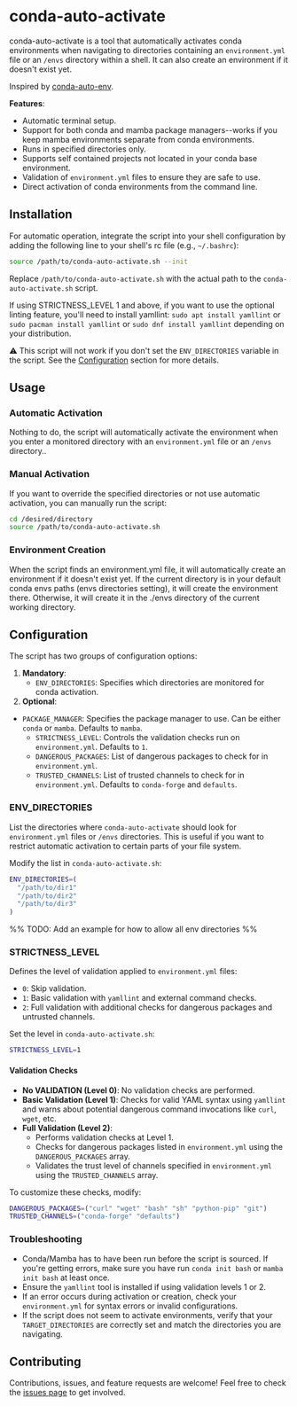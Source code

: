 # conda-auto-activate

conda-auto-activate is a tool that automatically activates conda environments when navigating to directories containing an `environment.yml` file or an `/envs` directory within a shell. It can also create an environment if it doesn't exist yet.

Inspired by [conda-auto-env](https://github.com/chdoig/conda-auto-env).

**Features**:

- Automatic terminal setup.
- Support for both conda and mamba package managers--works if you keep mamba environments separate from conda environments.
- Runs in specified directories only.
- Supports self contained projects not located in your conda base environment.
- Validation of `environment.yml` files to ensure they are safe to use.
- Direct activation of conda environments from the command line.

## Installation

For automatic operation, integrate the script into your shell configuration by adding the following line to your shell's rc file (e.g., `~/.bashrc`):

```sh
source /path/to/conda-auto-activate.sh --init
```

Replace `/path/to/conda-auto-activate.sh` with the actual path to the `conda-auto-activate.sh` script.

If using STRICTNESS_LEVEL 1 and above, if you want to use the optional linting feature, you'll need to install yamllint: `sudo
apt install yamllint` or `sudo pacman install yamllint` or `sudo dnf install yamllint` depending on your distribution.

:warning: This script will not work if you don't set the `ENV_DIRECTORIES` variable in the script. See the [Configuration](#configuration) section for more details.

## Usage

### Automatic Activation

Nothing to do, the script will automatically activate the environment when you enter a monitored directory with an `environment.yml` file or an `/envs` directory..

### Manual Activation

If you want to override the specified directories or not use automatic activation, you can manually run the script:

```sh
cd /desired/directory
source /path/to/conda-auto-activate.sh
```

### Environment Creation

When the script finds an environment.yml file, it will automatically create an environment if it doesn't exist yet. If
the current directory is in your default conda envs paths (envs directories setting), it will create the environment there. Otherwise, it will create it in the ./envs directory of the current working directory.

## Configuration

The script has two groups of configuration options:

1. **Mandatory**:
   - `ENV_DIRECTORIES`: Specifies which directories are monitored for conda activation.
2. **Optional**:

- `PACKAGE_MANAGER`: Specifies the package manager to use. Can be either `conda` or `mamba`. Defaults to `mamba`.
  - `STRICTNESS_LEVEL`: Controls the validation checks run on `environment.yml`. Defaults to `1`.
  - `DANGEROUS_PACKAGES`: List of dangerous packages to check for in `environment.yml`.
  - `TRUSTED_CHANNELS`: List of trusted channels to check for in `environment.yml`. Defaults to `conda-forge` and `defaults`.

### ENV_DIRECTORIES

List the directories where `conda-auto-activate` should look for `environment.yml` files or `/envs` directories. This is useful if you want to restrict automatic activation to certain parts of your file system.

Modify the list in `conda-auto-activate.sh`:

```bash
ENV_DIRECTORIES=(
  "/path/to/dir1"
  "/path/to/dir2"
  "/path/to/dir3"
)
```

%% TODO: Add an example for how to allow all env directories %%

### STRICTNESS_LEVEL

Defines the level of validation applied to `environment.yml` files:

- `0`: Skip validation.
- `1`: Basic validation with `yamllint` and external command checks.
- `2`: Full validation with additional checks for dangerous packages and untrusted channels.

Set the level in `conda-auto-activate.sh`:

```bash
STRICTNESS_LEVEL=1
```

#### Validation Checks

- **No VALIDATION (Level 0)**: No validation checks are performed.
- **Basic Validation (Level 1)**: Checks for valid YAML syntax using `yamllint` and warns about potential dangerous command invocations like `curl`, `wget`, etc.
- **Full Validation (Level 2)**:
  - Performs validation checks at Level 1.
  - Checks for dangerous packages listed in `environment.yml` using the `DANGEROUS_PACKAGES` array.
  - Validates the trust level of channels specified in `environment.yml` using the `TRUSTED_CHANNELS` array.

To customize these checks, modify:

```bash
DANGEROUS_PACKAGES=("curl" "wget" "bash" "sh" "python-pip" "git")
TRUSTED_CHANNELS=("conda-forge" "defaults")
```

### Troubleshooting

- Conda/Mamba has to have been run before the script is sourced. If you're getting errors, make sure you have run `conda init bash` or `mamba init bash` at least once.
- Ensure the `yamllint` tool is installed if using validation levels 1 or 2.
- If an error occurs during activation or creation, check your `environment.yml` for syntax errors or invalid configurations.
- If the script does not seem to activate environments, verify that your `TARGET_DIRECTORIES` are correctly set and match the directories you are navigating.

## Contributing

Contributions, issues, and feature requests are welcome! Feel free to check the [issues page](https://github.com/stephanbrez/conda-auto-activate/issues) to get involved.
